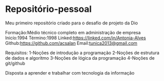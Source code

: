 # Repositório-pessoal
Meu primeiro repositório criado para o desafio de projeto da Dio

Formação:Médio técnico completo em administração de empresa
Inicío:1994
Término:1998
Linked:https://linked.com/in/Antonia-Alves
Github:https://github.com/acsalan
Email:tunica2013@gmail.com

  Requisitos:
  1-Noções de introdução a programação
  2-Noções de estrutura de dados e algoritmo
  3-Noções de lógica da programação
  4-Noções de git/github
  
  Disposta a aprender e trabalhar com tecnologia da informação
  

